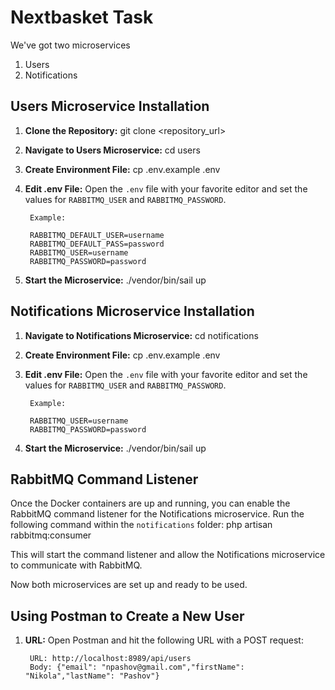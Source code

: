 # Nextbasket Task

We've got two microservices
1. Users
2. Notifications

## Users Microservice Installation

1. **Clone the Repository:**
git clone <repository_url>

2. **Navigate to Users Microservice:**
cd users

3. **Create Environment File:**
cp .env.example .env

4. **Edit .env File:**
Open the `.env` file with your favorite editor and set the values for `RABBITMQ_USER` and `RABBITMQ_PASSWORD`.

        Example:  
      
        RABBITMQ_DEFAULT_USER=username  
        RABBITMQ_DEFAULT_PASS=password  
        RABBITMQ_USER=username  
        RABBITMQ_PASSWORD=password  

5. **Start the Microservice:**
./vendor/bin/sail up


## Notifications Microservice Installation

1. **Navigate to Notifications Microservice:**
cd notifications

2. **Create Environment File:**
cp .env.example .env

3. **Edit .env File:**
Open the `.env` file with your favorite editor and set the values for `RABBITMQ_USER` and `RABBITMQ_PASSWORD`.

        Example:  
        
        RABBITMQ_USER=username  
        RABBITMQ_PASSWORD=password  

4. **Start the Microservice:**
./vendor/bin/sail up

## RabbitMQ Command Listener

Once the Docker containers are up and running, you can enable the RabbitMQ command listener for the Notifications microservice. Run the following command within the `notifications` folder:
php artisan rabbitmq:consumer

This will start the command listener and allow the Notifications microservice to communicate with RabbitMQ.

Now both microservices are set up and ready to be used.


## Using Postman to Create a New User

1. **URL:** Open Postman and hit the following URL with a POST request:

        URL: http://localhost:8989/api/users
        Body: {"email": "npashov@gmail.com","firstName": "Nikola","lastName": "Pashov"}


